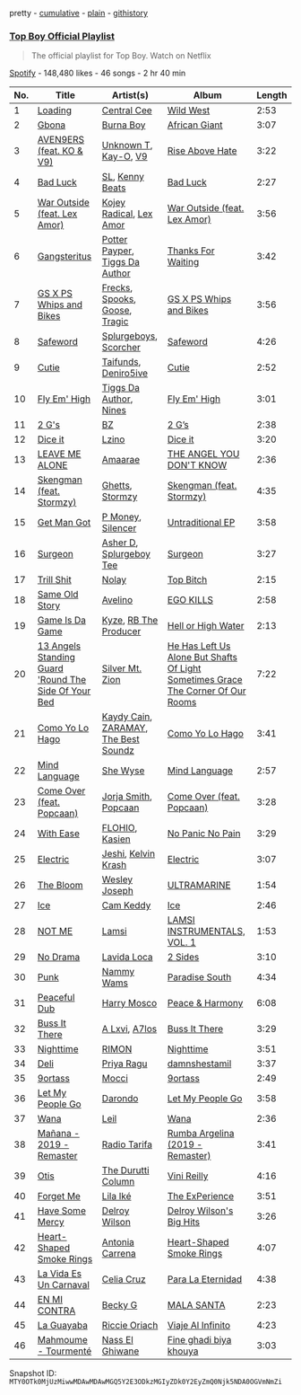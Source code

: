 pretty - [cumulative](/playlists/cumulative/37i9dQZF1DWTuEPedcYvVB.md) - [plain](/playlists/plain/37i9dQZF1DWTuEPedcYvVB) - [githistory](https://github.githistory.xyz/mackorone/spotify-playlist-archive/blob/main/playlists/plain/37i9dQZF1DWTuEPedcYvVB)

### [Top Boy Official Playlist](https://open.spotify.com/playlist/37i9dQZF1DWTuEPedcYvVB)

> The official playlist for Top Boy\. Watch on Netflix

[Spotify](https://open.spotify.com/user/spotify) - 148,480 likes - 46 songs - 2 hr 40 min

| No. | Title | Artist(s) | Album | Length |
|---|---|---|---|---|
| 1 | [Loading](https://open.spotify.com/track/4vzJrkfHbCGaodPA5RY5BV) | [Central Cee](https://open.spotify.com/artist/5H4yInM5zmHqpKIoMNAx4r) | [Wild West](https://open.spotify.com/album/0aAVMtHuK9wX1mQozWvdSZ) | 2:53 |
| 2 | [Gbona](https://open.spotify.com/track/7rpWDu9GPlLxbLorYKVys7) | [Burna Boy](https://open.spotify.com/artist/3wcj11K77LjEY1PkEazffa) | [African Giant](https://open.spotify.com/album/34vlTd4355ddD4q9pPsoqF) | 3:07 |
| 3 | [AVEN9ERS \(feat\. KO & V9\)](https://open.spotify.com/track/0LdJhkdjM1JkOPZDYUZkWy) | [Unknown T](https://open.spotify.com/artist/3iAhNz3e31lBuXYOsqGsf3), [Kay\-O](https://open.spotify.com/artist/51xvY3ND0pMakkwfNJa3AN), [V9](https://open.spotify.com/artist/4wxuAb9fWzcKg0s7VVKb3v) | [Rise Above Hate](https://open.spotify.com/album/1ayupZtO3Z583NZ4HNPRmg) | 3:22 |
| 4 | [Bad Luck](https://open.spotify.com/track/79MeA7V0mJxfl8N0xi15zL) | [SL](https://open.spotify.com/artist/0wY1K9SgxbaRfoFRmSR5x5), [Kenny Beats](https://open.spotify.com/artist/1rHOtdmGNr5vcYNw5v7QGC) | [Bad Luck](https://open.spotify.com/album/497LTCtceTdLMUNMFvplyB) | 2:27 |
| 5 | [War Outside \(feat\. Lex Amor\)](https://open.spotify.com/track/06eTOJlWZlR8mcLgFpUT0D) | [Kojey Radical](https://open.spotify.com/artist/1HMhQzj2QXxR40zGDdaK6y), [Lex Amor](https://open.spotify.com/artist/0IKVDL3N8vpYgeNOV6np14) | [War Outside \(feat\. Lex Amor\)](https://open.spotify.com/album/78gx32eNZlKonhZE1ETeWF) | 3:56 |
| 6 | [Gangsteritus](https://open.spotify.com/track/2Gg9UhRTym4rztR9vU0Pvu) | [Potter Payper](https://open.spotify.com/artist/7bZpYWk0ZZN7CkOeXbAY0Z), [Tiggs Da Author](https://open.spotify.com/artist/0S2dfczvN0sOxEw559snHT) | [Thanks For Waiting](https://open.spotify.com/album/2IHcdrRhnzXoH8ilmhWujM) | 3:42 |
| 7 | [GS X PS Whips and Bikes](https://open.spotify.com/track/5jpqCyP42DLgaeXkRcbzIJ) | [Frecks](https://open.spotify.com/artist/3w5zlljTveruvJtCM1tP3b), [Spooks](https://open.spotify.com/artist/5ewJHfiGNQJjmKHzLjcojz), [Goose](https://open.spotify.com/artist/2LePmzqki44WJcvlf19vlk), [Tragic](https://open.spotify.com/artist/0u94Z0XmLOjejURGTGMb1e) | [GS X PS Whips and Bikes](https://open.spotify.com/album/2c6iQJ3RgpMMXzZ2Abcbsg) | 3:56 |
| 8 | [Safeword](https://open.spotify.com/track/0NpQxEbSBygDxEHuflJqRw) | [Splurgeboys](https://open.spotify.com/artist/5ybO9LJlZ1H2d0zBMhdjVa), [Scorcher](https://open.spotify.com/artist/2BYHpYwXO4zi36Tf3pEH5n) | [Safeword](https://open.spotify.com/album/69xVp6p6Y0Ohj21vCvp421) | 4:26 |
| 9 | [Cutie](https://open.spotify.com/track/4Q3VXVOcaXGvwskgMn5lgF) | [Taifunds](https://open.spotify.com/artist/1C76b7OjUUW3Jqqk4PMkMr), [Deniro5ive](https://open.spotify.com/artist/1nrh1AkIoCrDIWVfseRKvB) | [Cutie](https://open.spotify.com/album/2jrNcy6OYRSLsvZdPYxWVf) | 2:52 |
| 10 | [Fly Em' High](https://open.spotify.com/track/0SVUSnoAWRbbr9bLa0aWsZ) | [Tiggs Da Author](https://open.spotify.com/artist/0S2dfczvN0sOxEw559snHT), [Nines](https://open.spotify.com/artist/0tPKcpC8yXpfdWXFcN7Vwr) | [Fly Em' High](https://open.spotify.com/album/6gEmQKtNvecC0HMJ2fX8To) | 3:01 |
| 11 | [2 G's](https://open.spotify.com/track/56weVuhIPA9CKFCZ5at5yZ) | [BZ](https://open.spotify.com/artist/3KOofBJuoctTj0v5cgXHDF) | [2 G’s](https://open.spotify.com/album/3keQBv6akwxDV8GAAPtb9V) | 2:38 |
| 12 | [Dice it](https://open.spotify.com/track/4eXz2UBxtdkcR8rXo3NyGp) | [Lzino](https://open.spotify.com/artist/2CAEUNH0Pp2Qv01LsjkMiK) | [Dice it](https://open.spotify.com/album/7vMjUj6WJD1xpiqhkAtWwP) | 3:20 |
| 13 | [LEAVE ME ALONE](https://open.spotify.com/track/0kbnm3YwSygTFeWZlCGfCw) | [Amaarae](https://open.spotify.com/artist/21UPYSRWFKwtqvSAnFnSvS) | [THE ANGEL YOU DON'T KNOW](https://open.spotify.com/album/1cceIhCQ8R79pwy8jbZFqE) | 2:36 |
| 14 | [Skengman \(feat\. Stormzy\)](https://open.spotify.com/track/2mAg49knTyCqpVlCMtHGXM) | [Ghetts](https://open.spotify.com/artist/7zJL978NtANOysfGY21ty6), [Stormzy](https://open.spotify.com/artist/2SrSdSvpminqmStGELCSNd) | [Skengman \(feat\. Stormzy\)](https://open.spotify.com/album/075FXoK3vUNI3H2wO1Jt2k) | 4:35 |
| 15 | [Get Man Got](https://open.spotify.com/track/4fEr8iz4VziG7d7OnWp49g) | [P Money](https://open.spotify.com/artist/6WjX4pepHwXa85B9KMk0PY), [Silencer](https://open.spotify.com/artist/11wflxoa3fmGng1xTbZ8LE) | [Untraditional EP](https://open.spotify.com/album/6cH71f3wPxyGXR264z7daA) | 3:58 |
| 16 | [Surgeon](https://open.spotify.com/track/0vLmr16yecpq6XJ3u63Dt7) | [Asher D](https://open.spotify.com/artist/6YHM1vRoDQZuS7GLVx7qVO), [Splurgeboy Tee](https://open.spotify.com/artist/3v2J9dZDXbhJfTBIRhwItZ) | [Surgeon](https://open.spotify.com/album/1BZrFRHQGc9V3mvOUfuBI8) | 3:27 |
| 17 | [Trill Shit](https://open.spotify.com/track/03gJID2yRJnrWDssCBx77y) | [Nolay](https://open.spotify.com/artist/5DBQ8zSyCGuMkg52bhRG5X) | [Top Bitch](https://open.spotify.com/album/5Sz4wKUtVXEcwZhTVrihJo) | 2:15 |
| 18 | [Same Old Story](https://open.spotify.com/track/4zTsnilS61CuECqMeq70Kw) | [Avelino](https://open.spotify.com/artist/039zhJoEkboZ8Ii6K40Fb6) | [EGO KILLS](https://open.spotify.com/album/6HlJrHxgT17qMj51pktUTf) | 2:58 |
| 19 | [Game Is Da Game](https://open.spotify.com/track/4Vs3knfUbY1IAfrdTACvHt) | [Kyze](https://open.spotify.com/artist/7DIkSZ5iZaV3DROy7pnnJS), [RB The Producer](https://open.spotify.com/artist/0ZSV4R03fVVwzCiS9Lsv4k) | [Hell or High Water](https://open.spotify.com/album/7erDAQfKwfF5vQjf3FuEDX) | 2:13 |
| 20 | [13 Angels Standing Guard 'Round The Side Of Your Bed](https://open.spotify.com/track/7jbLjvNlKbfCRUoFWKo5TR) | [Silver Mt\. Zion](https://open.spotify.com/artist/0bRpSBtMd3stO4J6TWclMb) | [He Has Left Us Alone But Shafts Of Light Sometimes Grace The Corner Of Our Rooms](https://open.spotify.com/album/298tKa2DPLT9GNmY8vsvLj) | 7:22 |
| 21 | [Como Yo Lo Hago](https://open.spotify.com/track/470B3hidu0e4iEfVWKCgq6) | [Kaydy Cain](https://open.spotify.com/artist/4nXXIxTneJksvGXrlmX8oA), [ZARAMAY](https://open.spotify.com/artist/3wsYquQ9CiMlYG54BUR2ff), [The Best Soundz](https://open.spotify.com/artist/2exrpIj2TWt6s5YBqTqqbr) | [Como Yo Lo Hago](https://open.spotify.com/album/43xXAUd12YpWC2yJsPSilZ) | 3:41 |
| 22 | [Mind Language](https://open.spotify.com/track/4jSLPUJKvVsG6avWAgFmY5) | [She Wyse](https://open.spotify.com/artist/03YynoWMMyKiLDbEVFBrrv) | [Mind Language](https://open.spotify.com/album/2Wp98D6txTTqGoBetjIxx4) | 2:57 |
| 23 | [Come Over \(feat\. Popcaan\)](https://open.spotify.com/track/58mtgcQVZ56NgWHKsN94nD) | [Jorja Smith](https://open.spotify.com/artist/1CoZyIx7UvdxT5c8UkMzHd), [Popcaan](https://open.spotify.com/artist/62DmErcU7dqZbJaDqwsqzR) | [Come Over \(feat\. Popcaan\)](https://open.spotify.com/album/6sYqQ3Pem0Ml376lKx545S) | 3:28 |
| 24 | [With Ease](https://open.spotify.com/track/4MdeF9881Pvt8nY8ZkgLs9) | [FLOHIO](https://open.spotify.com/artist/7qffELscxpltKCso3ByH67), [Kasien](https://open.spotify.com/artist/5VFbrnGdINL3hcSOluMsCj) | [No Panic No Pain](https://open.spotify.com/album/7K0LNLvjx54vssCWX26PzR) | 3:29 |
| 25 | [Electric](https://open.spotify.com/track/1g3GvbzoNjOqKNK9Z7srQ5) | [Jeshi](https://open.spotify.com/artist/0q8eApZJs5WDBxayY9769C), [Kelvin Krash](https://open.spotify.com/artist/4rjJpumNzqRUf75vCzSlQb) | [Electric](https://open.spotify.com/album/4mi5IauJU5FowQivOCg4un) | 3:07 |
| 26 | [The Bloom](https://open.spotify.com/track/6fdzX7Qy7LN5uaJ0ukH6p5) | [Wesley Joseph](https://open.spotify.com/artist/1uf6plWcu7QbKiASVlTUPa) | [ULTRAMARINE](https://open.spotify.com/album/5JSpqzetDwOZJIQRkABWHW) | 1:54 |
| 27 | [Ice](https://open.spotify.com/track/0aXQ4eXHFkfDhfLN7gPkbw) | [Cam Keddy](https://open.spotify.com/artist/1747Rrh8maZzzcgo2jVJkt) | [Ice](https://open.spotify.com/album/52dedAOLJuR9XcLonVwYn1) | 2:46 |
| 28 | [NOT ME](https://open.spotify.com/track/2e9nlfv5WRzHpcMNSqK2Ym) | [Lamsi](https://open.spotify.com/artist/6qdxvGWY0xnOmV8ISg6yjJ) | [LAMSI INSTRUMENTALS, VOL\. 1](https://open.spotify.com/album/2gr9RvaXKeQdyIDInTYNKW) | 1:53 |
| 29 | [No Drama](https://open.spotify.com/track/6HyYOsbICeWtN9brSOhr9R) | [Lavida Loca](https://open.spotify.com/artist/415327ME0IFxW10IRFonr8) | [2 Sides](https://open.spotify.com/album/5o8IgzG9di21TFESYuU5jD) | 3:10 |
| 30 | [Punk](https://open.spotify.com/track/4bCi0lunxzHwpNKjEyaJk6) | [Nammy Wams](https://open.spotify.com/artist/70qwGfn9vuuD517TnlPsgv) | [Paradise South‎‎‎‎‎‎‎‎‎‏‏‎](https://open.spotify.com/album/5SV6QxOuJZFbBVkWsDhL4d) | 4:34 |
| 31 | [Peaceful Dub](https://open.spotify.com/track/5HwFKgAFGw4O3DNM8morCA) | [Harry Mosco](https://open.spotify.com/artist/5xRUMq2gshg8BfuXR7QFWl) | [Peace & Harmony](https://open.spotify.com/album/4w0mVprAna8GLFxXq5nJ1r) | 6:08 |
| 32 | [Buss It There](https://open.spotify.com/track/2CN0CKdAhXmT8wgYtG7vTH) | [A Lxvi](https://open.spotify.com/artist/5HoEZWueDIGQYgm3xbO22v), [A7los](https://open.spotify.com/artist/39pBPYSPhUOATEpezRQqbt) | [Buss It There](https://open.spotify.com/album/01ow55zuyuCgZGKxRIWlVO) | 3:29 |
| 33 | [Nighttime](https://open.spotify.com/track/3YWJbv4CeZ1508JfmGNVL6) | [RIMON](https://open.spotify.com/artist/4DtUsfaVQBhypuwYmobdSm) | [Nighttime](https://open.spotify.com/album/4XicRqMQwnEanQQES0kHjM) | 3:51 |
| 34 | [Deli](https://open.spotify.com/track/5m9UZneA4qdEQWrzsyGcf4) | [Priya Ragu](https://open.spotify.com/artist/6iZTyHbQWGzpiWoyI0zz9F) | [damnshestamil](https://open.spotify.com/album/5Uape09ZvhDOfCmSqQN8Wm) | 3:37 |
| 35 | [9ortass](https://open.spotify.com/track/1m1RUXf2pARYhwNyaKd3ye) | [Mocci](https://open.spotify.com/artist/14u942JWc8Zz1O9M4z2WO1) | [9ortass](https://open.spotify.com/album/43LzWtYzYJYCAcIHmTHzdr) | 2:49 |
| 36 | [Let My People Go](https://open.spotify.com/track/260FtPzhpH7A0473nrMZ8R) | [Darondo](https://open.spotify.com/artist/4JfFdF9Row7UXtdsKtT6tc) | [Let My People Go](https://open.spotify.com/album/3nD9Oab8M4sCLNmqmwSOdA) | 3:58 |
| 37 | [Wana](https://open.spotify.com/track/0JggYhzdak2vD47gkP9K4U) | [Leil](https://open.spotify.com/artist/1qSYFEqGFLFOACQJqebin3) | [Wana](https://open.spotify.com/album/0bY1O5psyu1iG4NtHqQqZn) | 2:36 |
| 38 | [Mañana \- 2019 \- Remaster](https://open.spotify.com/track/5wCaEg0F5IvtSZbFD2ze1l) | [Radio Tarifa](https://open.spotify.com/artist/66fSx6FKclyaS6PUYx23ee) | [Rumba Argelina \(2019 \- Remaster\)](https://open.spotify.com/album/1iuAGJEfdOw0klUssxJl4m) | 3:41 |
| 39 | [Otis](https://open.spotify.com/track/7A2yhrdnFspRjpX8RC8UW1) | [The Durutti Column](https://open.spotify.com/artist/7fh7bwX9qV60tLxxsp9bTe) | [Vini Reilly](https://open.spotify.com/album/4nKBqIL9jq9TCTRYoZAykx) | 4:16 |
| 40 | [Forget Me](https://open.spotify.com/track/0DbGuU3KHbTig1AWT8sTez) | [Lila Iké](https://open.spotify.com/artist/0uAUrmEQbwcDFzg0v7VicO) | [The ExPerience](https://open.spotify.com/album/3fijbBVRaz2CUyoWAV1ZlK) | 3:51 |
| 41 | [Have Some Mercy](https://open.spotify.com/track/6P4TFTWjdO5iXr8EfQVjqz) | [Delroy Wilson](https://open.spotify.com/artist/10j5vcbnSBWXZ1WYyv2a2D) | [Delroy Wilson's Big Hits](https://open.spotify.com/album/2B6fDpOYSkw07Pe7muIihM) | 3:26 |
| 42 | [Heart\-Shaped Smoke Rings](https://open.spotify.com/track/4akzeLDcfAo2O42aOEU1oZ) | [Antonia Carrena](https://open.spotify.com/artist/4wyIlKQECWBUoIIVT7cUUx) | [Heart\-Shaped Smoke Rings](https://open.spotify.com/album/1kr4XrDEINDyLjYoKKeXZL) | 4:07 |
| 43 | [La Vida Es Un Carnaval](https://open.spotify.com/track/1BwrMGGhPA6GarWIYaFrW8) | [Celia Cruz](https://open.spotify.com/artist/2weA6hhVqTIN2gSn9PUB9U) | [Para La Eternidad](https://open.spotify.com/album/2MSP1JG7KflqYqAHtk7wlB) | 4:38 |
| 44 | [EN MI CONTRA](https://open.spotify.com/track/2GDyAwz1vg3p73aSgmjdtm) | [Becky G](https://open.spotify.com/artist/4obzFoKoKRHIphyHzJ35G3) | [MALA SANTA](https://open.spotify.com/album/13MHW8hoLFjX7SaVEVmj3X) | 2:23 |
| 45 | [La Guayaba](https://open.spotify.com/track/2VeXI9CcoekqU1VGMljovo) | [Riccie Oriach](https://open.spotify.com/artist/3b12EGhDU7EhHcuZmMG3oV) | [Viaje Al Infinito](https://open.spotify.com/album/5f1r5AowWw21NMerlIwBxz) | 4:23 |
| 46 | [Mahmoume \- Tourmenté](https://open.spotify.com/track/63TIFnEUF8mzPOVw0wYhT3) | [Nass El Ghiwane](https://open.spotify.com/artist/040hze5aLmq4IDXPDQfUDL) | [Fine ghadi biya khouya](https://open.spotify.com/album/43S3rQh0r9yxCrraFFSO2n) | 3:03 |

Snapshot ID: `MTY0OTk0MjUzMiwwMDAwMDAwMGQ5Y2E3ODkzMGIyZDk0Y2EyZmQ0Njk5NDA0OGVmNmZi`
